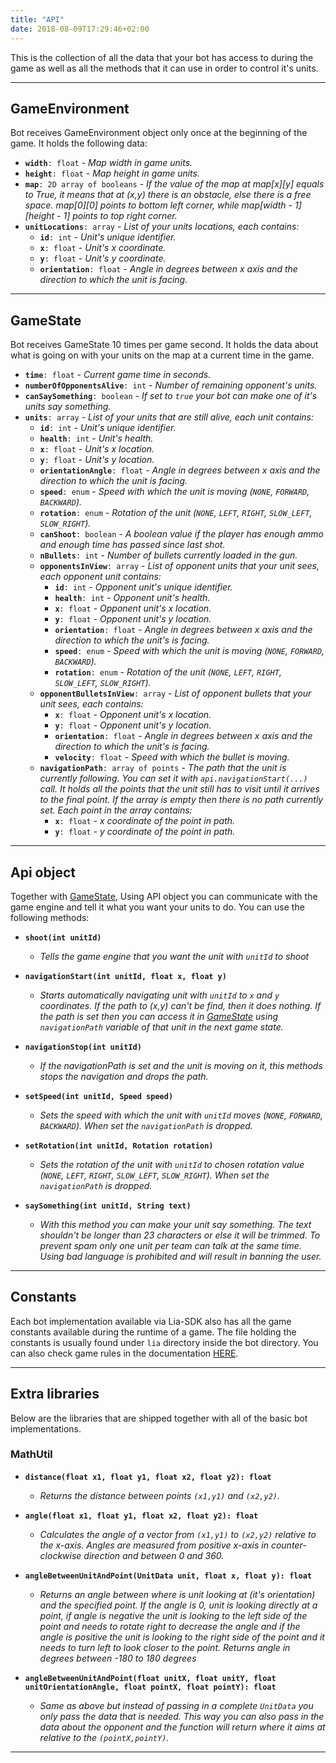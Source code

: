 ```yaml
---
title: "API"
date: 2018-08-09T17:29:46+02:00
---
```


This is the collection of all the data that your bot has access to during the game as well as all the methods that it can
use in order to control it's units.

---

## GameEnvironment

Bot receives GameEnvironment object only once at the beginning of the game. It holds the following data:

* **```width```**```: float``` - *Map width in game units.*
* **```height```**```: float``` - *Map height in game units.*
* **```map```**```: 2D array of booleans``` - *If the value of the map at map[x][y] equals to True, it means that at (x,y) there is an obstacle, else there is a free space. map[0][0] points to bottom left corner, while map[width - 1][height - 1] points to top right corner.*
* **```unitLocations```**```: array``` - *List of your units locations, each contains:*
    * **```id```**```: int``` - *Unit's unique identifier.*
    * **```x```**```: float``` - *Unit's x coordinate.*
    * **```y```**```: float``` - *Unit's y coordinate.*
    * **```orientation```**```: float``` - *Angle in degrees between x axis and the direction to which the unit is facing.*

<!-- **Examples:**  

 * Prints the locations of all obstacles to standard output

```java
@Override
public synchronized void process(MapData mapData) {
    // Iterate through all obstacles and print their locations
    for (int i = 0; i < mapData.obstacles.length; i++) {
        float x = mapData.obstacles[i].x;
        float y = mapData.obstacles[i].y;
        System.out.printf("Obstacle %d: (%f, %f)\n", i, x, y);
    }    
}
``` -->

---

## GameState

Bot receives GameState 10 times per game second. It holds the data about what is going on with your units on the map at a current time in the game.

* **```time```**```: float``` - *Current game time in seconds.*
* **```numberOfOpponentsAlive```**```: int``` - *Number of remaining opponent's units.*
* **```canSaySomething```**```: boolean``` - *If set to `true` your bot can make one of it's units say something.*
* **```units```**```: array``` - *List of your units that are still alive, each unit contains:*
    * **```id```**```: int``` - *Unit's unique identifier.*
    * **```health```**```: int``` - *Unit's health.*
    * **```x```**```: float``` - *Unit's x location.*
    * **```y```**```: float``` - *Unit's y location.*
    * **```orientationAngle```**```: float``` - *Angle in degrees between x axis and the direction to which the unit is facing.*
    * **```speed```**```: enum``` - *Speed with which the unit is moving (```NONE```, ```FORWARD```, ```BACKWARD```).*
    * **```rotation```**```: enum``` - *Rotation of the unit (```NONE```, ```LEFT```, ```RIGHT```, ```SLOW_LEFT```, ```SLOW_RIGHT```).*
    * **```canShoot```**```: boolean``` - *A boolean value if the player has enough ammo and enough time has passed since last shot.*
    * **```nBullets```**```: int``` - *Number of bullets currently loaded in the gun.*
    * **```opponentsInView```**```: array``` - *List of opponent units that your unit sees, each opponent unit contains:*
        * **```id```**```: int``` - *Opponent unit's unique identifier.*
        * **```health```**```: int``` - *Opponent unit's health.*
        * **```x```**```: float``` - *Opponent unit's x location.*
        * **```y```**```: float``` - *Opponent unit's y location.*
        * **```orientation```**```: float``` - *Angle in degrees between x axis and the direction to which the unit's is facing.*
        * **```speed```**```: enum``` - *Speed with which the unit is moving (```NONE```, ```FORWARD```, ```BACKWARD```).*
        * **```rotation```**```: enum``` - *Rotation of the unit (```NONE```, ```LEFT```, ```RIGHT```, ```SLOW_LEFT```, ```SLOW_RIGHT```).*
    * **```opponentBulletsInView```**```: array``` - *List of opponent bullets that your unit sees, each contains:*
        * **```x```**```: float``` - *Opponent unit's x location.*
        * **```y```**```: float``` - *Opponent unit's y location.*
        * **```orientation```**```: float``` - *Angle in degrees between x axis and the direction to which the unit's is facing.*
        * **```velocity```**```: float``` - *Speed with which the bullet is moving.*
    * **```navigationPath```**```: array of points``` - *The path that the unit is currently following. You can set it with ```api.navigationStart(...)``` call.
    It holds all the points that the unit still has to visit until it arrives to the final point. If the array is empty then there is no path currently set. Each point 
    in the array contains:*
        * **```x```**```: float``` - *x coordinate of the point in path.*
        * **```y```**```: float``` - *y coordinate of the point in path.*

<!-- **Examples:**  

 * Prints the locations of all opponents that your untis sees to standard output

```java
    @Override
    public synchronized void process(StateUpdate stateUpdate, Api api) {
        for (int i = 0; i < stateUpdate.units.length; i++) {
            // Get the i-th unit
            Unit unit = stateUpdate.units[i];
            System.out.printf("Unit with id %d sees opponents at: \n", unit.id);

            // Print out locations of opponent units this unit sees
            for (int j = 0; j < unit.opponentsInView.length; j++) {
                OpponentInView opponent = unit.opponentsInView[j];
                System.out.printf("  - (x: %f, y: %f)\n", opponent.x, opponent.y);
            }
        }
    }
``` -->

---

## Api object

Together with [GameState](/api/#gamestate), Using API object you can communicate with the game engine and tell it what you want your units to do. You can use the following methods:

* **```shoot(int unitId)```**
    * *Tells the game engine that you want the unit with ```unitId``` to shoot*

* **```navigationStart(int unitId, float x, float y)```**
    * *Starts automatically navigating unit with ```unitId``` to ```x``` and ```y``` coordinates. If the path to (x,y) 
can't be find, then it does nothing. If the path is set then you can access it in [GameState](/api/#gamestate) using ```navigationPath``` variable of that unit in the next game state.*

* **```navigationStop(int unitId)```** 
    * *If the navigationPath is set and the unit is moving on it, this methods stops the navigation and drops the path.*

* **```setSpeed(int unitId, Speed speed)```** 
    * *Sets the speed with which the unit with ```unitId``` moves (```NONE```, ```FORWARD```, ```BACKWARD```). When set the ```navigationPath``` is dropped.*

* **```setRotation(int unitId, Rotation rotation)```** 
    * *Sets the rotation of the unit with ```unitId``` to chosen rotation value (```NONE```, ```LEFT```, ```RIGHT```, ```SLOW_LEFT```, ```SLOW_RIGHT```). When set the ```navigationPath``` is dropped.*

* **```saySomething(int unitId, String text)```** 
    * *With this method you can make your unit say something. The text shouldn't be longer than 23 characters or else it will be trimmed. To prevent spam only one unit per team can talk at the same time. Using bad language is prohibited and will result in banning the user.*

<!-- **Examples:**  

 * Tells the game engine that all of your units that can shoot should shoot


```java
    @Override
    public synchronized void process(StateUpdate stateUpdate, Api api) {
        for (int i = 0; i < stateUpdate.units.length; i++) {
            // Get the i-th unit
            Unit unit = stateUpdate.units[i];

            if (unit.canShoot) {
                api.shoot(unit.id);
            }
        }
    }
```

 * Every unit that sees the opponent should stop and shoot, otherwise it should move on forward

```java
    @Override
    public synchronized void process(StateUpdate stateUpdate, Api api) {
        for (int i = 0; i < stateUpdate.units.length; i++) {
            // Get the i-th unit
            Unit unit = stateUpdate.units[i];

            boolean seesOpponent = unit.opponentsInView.length > 0
            if (seesOpponent) {
                // Shoot
                if (unit.canShoot) {
                     api.shoot(unit.id);
                }
                // Set the unit to stop if it is moving
                if (unit.thrustSpeed != ThrustSpeed.NONE) {
                    api.setThrustSpeed(unit.id, ThrustSpeed.NONE);
                }
            } 
            else {
                // Unit does not see any opponents, move it forward if it
                // is not moving forward yet
                  if (unit.thrustSpeed != ThrustSpeed.FORWARD) {
                    api.setThrustSpeed(unit.id, ThrustSpeed.FORWARD);
                }
            }
        }
    }
``` -->

---

## Constants

Each bot implementation available via Lia-SDK also has all the game constants available during the runtime of a game.
The file holding the constants is usually found under `lia` directory inside the bot directory. 
You can also check game rules in the documentation [HERE](/game-rules). 


---

## Extra libraries

Below are the libraries that are shipped together with all of the basic bot implementations.

### MathUtil

* **```distance(float x1, float y1, float x2, float y2): float```** 
    * *Returns the distance between points `(x1,y1)` and `(x2,y2)`.*

* **```angle(float x1, float y1, float x2, float y2): float```** 
    * *Calculates the angle of a vector from `(x1,y1)` to `(x2,y2)` relative to the x-axis.
    Angles are measured from positive x-axis in counter-clockwise direction and between 0 and 360.*

* **```angleBetweenUnitAndPoint(UnitData unit, float x, float y): float```** 
    * *Returns an angle between where is unit looking at (it's orientation) and the specified point.
     If the angle is 0, unit is looking directly at a point, if angle is negative the unit is looking
     to the left side of the point and needs to rotate right to decrease the angle and if the angle is 
     positive the unit is looking to the right side of the point and it needs to turn left to look 
     closer to the point. Returns angle in degrees between -180 to 180 degrees*

* **```angleBetweenUnitAndPoint(float unitX, float unitY, float unitOrientationAngle, float pointX, float pointY): float```** 
    * *Same as above but instead of passing in a complete ```UnitData``` you only pass the data that is needed.
    This way you can also pass in the data about the opponent and the function will return where it aims at relative to the `(pointX,pointY)`.*
    

---